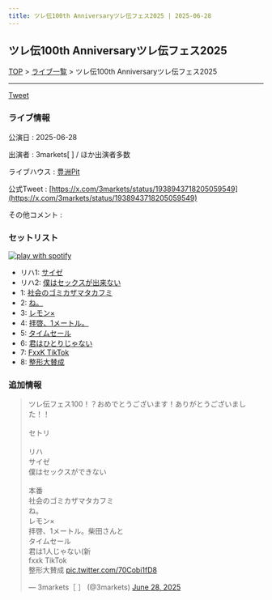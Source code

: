 ```yaml
---
title: ツレ伝100th Anniversaryツレ伝フェス2025 | 2025-06-28
---
```

## ツレ伝100th Anniversaryツレ伝フェス2025

[TOP](/setlist/) > [ライブ一覧](lives.html) > ツレ伝100th Anniversaryツレ伝フェス2025

___

<a href="https://twitter.com/share?ref_src=twsrc%5Etfw" data-text="3markets[ ]セットリスト > ツレ伝100th Anniversaryツレ伝フェス2025" class="twitter-share-button" data-via="3markets" data-hashtags="3markets" data-related="3markets" data-show-count="false">Tweet</a>

### ライブ情報

公演日
:    2025-06-28

出演者
:    3markets[ ] / ほか出演者多数

ライブハウス
:    [豊洲Pit](livehouse113.html)

公式Tweet
:    [https://x.com/3markets/status/1938943718205059549](https://x.com/3markets/status/1938943718205059549)

その他コメント
:    

### セットリスト


[![play with spotify](images/spotify-icon.png)](https://open.spotify.com/playlist/5kM9ZRFcAmorwJ1ZSMIcqh)



*  リハ1: [サイゼ](song004.html)
*  リハ2: [僕はセックスが出来ない](song006.html)
*  1: [社会のゴミカザマタカフミ](song002.html)
*  2: [ね。](song076.html)
*  3: [レモン×](song003.html)
*  4: [拝啓、1メートル。](song010.html)
*  5: [タイムセール](song007.html)
*  6: [君はひとりじゃない](song091.html)
*  7: [FxxK TikTok](song082.html)
*  8: [整形大賛成](song005.html)


### 追加情報



<blockquote class="twitter-tweet"><p lang="ja" dir="ltr">ツレ伝フェス100！？おめでとうございます！ありがとうございました！！<br><br>セトリ<br><br>リハ<br>サイゼ<br>僕はセックスができない<br><br>本番<br>社会のゴミカザマタカフミ<br>ね。<br>レモン×<br>拝啓、1メートル。柴田さんと<br>タイムセール<br>君は1人じゃない(新<br>fxxk TikTok<br>整形大賛成 <a href="https://t.co/70Cobi1fD8">pic.twitter.com/70Cobi1fD8</a></p>&mdash; 3markets［ ］ (@3markets) <a href="https://twitter.com/3markets/status/1938943718205059549?ref_src=twsrc%5Etfw">June 28, 2025</a></blockquote>
<script async src="https://platform.twitter.com/widgets.js" charset="utf-8"></script>




<script async src="https://platform.twitter.com/widgets.js" charset="utf-8"></script>